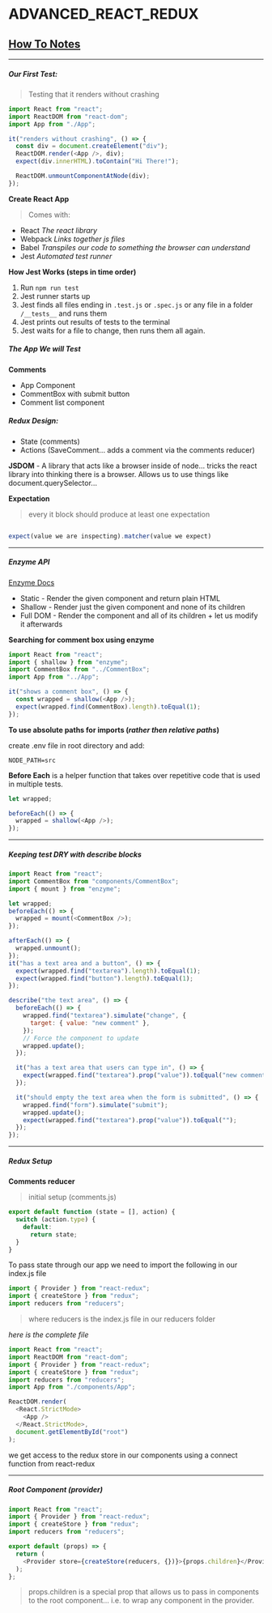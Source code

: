# ADVANCED_REACT_REDUX

## [How To Notes](./1-notes/README.md)

---

##### Our First Test:

> Testing that it renders without crashing

```js
import React from "react";
import ReactDOM from "react-dom";
import App from "./App";

it("renders without crashing", () => {
  const div = document.createElement("div");
  ReactDOM.render(<App />, div);
  expect(div.innerHTML).toContain("Hi There!");

  ReactDOM.unmountComponentAtNode(div);
});
```

**Create React App**

> Comes with:

- React _The react library_
- Webpack _Links together js files_
- Babel _Transpiles our code to something the browser can understand_
- Jest _Automated test runner_

**How Jest Works (steps in time order)**

1. Run `npm run test`
2. Jest runner starts up
3. Jest finds all files ending in `.test.js` or `.spec.js` or any file in a folder `/__tests__` and runs them
4. Jest prints out results of tests to the terminal
5. Jest waits for a file to change, then runs them all again.

##### The App We will Test

**Comments**

- App Component
- CommentBox with submit button
- Comment list component

##### Redux Design:

- State (comments)
- Actions (SaveComment... adds a comment via the comments reducer)

**JSDOM** - A library that acts like a browser inside of node... tricks the react library into thinking there is a browser. Allows us to use things like document.querySelector...

**Expectation**

> every it block should produce at least one expectation

```js

expect(value we are inspecting).matcher(value we expect)

```

---

##### Enzyme API

[Enzyme Docs](https://airbnb.io/enzyme/docs/api/)

- Static - Render the given component and return plain HTML
- Shallow - Render just the given component and none of its children
- Full DOM - Render the component and all of its children + let us modify it afterwards

**Searching for comment box using enzyme**

```js
import React from "react";
import { shallow } from "enzyme";
import CommentBox from "../CommentBox";
import App from "../App";

it("shows a comment box", () => {
  const wrapped = shallow(<App />);
  expect(wrapped.find(CommentBox).length).toEqual(1);
});
```

**To use absolute paths for imports (_rather then relative paths_)**

create .env file in root directory and add:

```
NODE_PATH=src
```

**Before Each** is a helper function that takes over repetitive code that is used in multiple tests.

```js
let wrapped;

beforeEach(() => {
  wrapped = shallow(<App />);
});
```

---

##### Keeping test DRY with describe blocks

```js
import React from "react";
import CommentBox from "components/CommentBox";
import { mount } from "enzyme";

let wrapped;
beforeEach(() => {
  wrapped = mount(<CommentBox />);
});

afterEach(() => {
  wrapped.unmount();
});
it("has a text area and a button", () => {
  expect(wrapped.find("textarea").length).toEqual(1);
  expect(wrapped.find("button").length).toEqual(1);
});

describe("the text area", () => {
  beforeEach(() => {
    wrapped.find("textarea").simulate("change", {
      target: { value: "new comment" },
    });
    // Force the component to update
    wrapped.update();
  });

  it("has a text area that users can type in", () => {
    expect(wrapped.find("textarea").prop("value")).toEqual("new comment");
  });

  it("should empty the text area when the form is submitted", () => {
    wrapped.find("form").simulate("submit");
    wrapped.update();
    expect(wrapped.find("textarea").prop("value")).toEqual("");
  });
});
```

---

##### Redux Setup

**Comments reducer**

> initial setup (comments.js)

```js
export default function (state = [], action) {
  switch (action.type) {
    default:
      return state;
  }
}
```

To pass state through our app we need to import the following in our index.js file

```js
import { Provider } from "react-redux";
import { createStore } from "redux";
import reducers from "reducers";
```

> where reducers is the index.js file in our reducers folder

_here is the complete file_

```js
import React from "react";
import ReactDOM from "react-dom";
import { Provider } from "react-redux";
import { createStore } from "redux";
import reducers from "reducers";
import App from "./components/App";

ReactDOM.render(
  <React.StrictMode>
    <App />
  </React.StrictMode>,
  document.getElementById("root")
);
```

we get access to the redux store in our components using a connect function from react-redux

---

##### Root Component (provider)

```js
import React from "react";
import { Provider } from "react-redux";
import { createStore } from "redux";
import reducers from "reducers";

export default (props) => {
  return (
    <Provider store={createStore(reducers, {})}>{props.children}</Provider>
  );
};
```

> props.children is a special prop that allows us to pass in components to the root component... i.e. to wrap any component in the provider.
